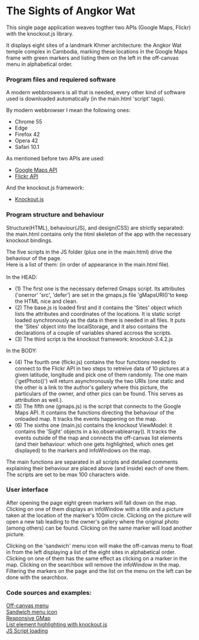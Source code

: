 # The Sights of Angkor Wat

This single page application weaves togther two APIs (Google Maps, Flickr) with the knockout.js
library.

It displays eight sites of a landmark Khmer architecture: the Angkor Wat temple complex in Cambodia,
marking these locations in the Google Maps frame with green markers and listing them on the left
in the off-canvas menu in alphabetical order.


### Program files and requiered software

A modern webbroswers is all that is needed, every other kind of software used is downloaded 
automatically (in the main.html 'script' tags).

By modern webbrowser I mean the following ones:
- Chrome 55
- Edge
- Firefox 42
- Opera 42
- Safari 10.1


As mentioned before two APIs are used:
 - [Google Maps API](https://developers.google.com/maps/documentation/javascript/reference/map)
 - [Flickr API](https://www.flickr.com/services/api/)

And the knockout.js framework:
 - [Knockout.js](https://knockoutjs.com/)


### Program structure and behaviour

Structure(HTML), behaviour(JS), and design(CSS) are strictly separated: the main.html
contains only the html skeleton of the app with the necessary knockout bindings.

The five scripts in the JS folder (plus one in the main.html) drive the behaviour of the page.<br>
Here is a list of them: (in order of appearance in the main.html file). <br>
<br>In the HEAD:
- (1) The first one is the necessary deferred Gmaps script. Its attributes ('onerror'
'src', 'defer') are set in the gmaps.js file 'gMapsURI()'to keep the HTML nice and clean.
- (2) The base.js is loaded first and it contains the 'Sites' object which lists the attributes
and coordinates of the locations. It is static script loaded synchronously as the data in there
is needed in all files. It puts the 'Sites' object into the localStorage, and it also contains 
the declarations of a couple of variables shared accross the scripts.
- (3) The third script is the knockout framework: knockout-3.4.2.js


In the BODY:
- (4) The fourth one (flickr.js) contains the four functions needed to connect to the Flickr API
in two steps to retreive data of 10 pictures at a given latitude, longitude and pick one of them
randomly. The one main ('getPhoto()') will return asynchronously the two URIs (one static and the
other is a link to the author's gallery where this picture, the particulars of the owner, and other
pics can be found. This serves as attribution as well.).
- (5) The fifth one (gmaps.js) is the script that connects to the Google Maps API. It contains the
functions directing the behaviour of the onloaded map. It tracks the events happening on the map.
- (6) The sixths one (main.js) contains the knockout ViewModel: it contains the 'Sight' objects in 
a ko.observablearray(). It tracks the events outside of the map and connects the off-canvas list 
elements (and their behaviour: which one gets highlighted, which ones get displayed) to the markers 
and infoWindows on the map.

The main functions are separated in all scripts and detailed comments explaining their behaviour 
are placed above (and inside) each of one them. The scripts are set to be max 100 characters wide.


### User interface

After opening the page eight green markers will fall down on the map. Clicking on one of them 
displays an infoWindow with a title and a picture taken at the location of the marker's 100m circle. 
Clicking on the picture will open a new tab leading to the owner's gallery where the original
photo (among others) can be found. Clicking on the same marker will load another picture.

Clicking on the 'sandwich' menu icon will make the off-canvas menu to float in from the left 
displaying a list of the eight sites in alphabetical order. Clicking on one of them has the same
effect as clicking on a marker in the map. Clicking on the searchbox will remove the infoWindow in 
the map. Filtering the markers on the page and the list on the menu on the left can be done with
the searchbox.


### Code sources and examples:

[Off-canvas menu](https://www.w3schools.com/howto/howto_js_off-canvas.asp) <br>
[Sandwich menu icon](https://www.w3schools.com/howto/howto_css_menu_icon.asp) <br>
[Responsive GMap](https://codepen.io/hubpork/pen/xriIz?q=map) <br>
[List element highlighting with knockout.js](https://jsfiddle.net/johnpapa/6FCEe/) <br>
[JS Script loading](https://www.html5rocks.com/en/tutorials/speed/script-loading/)
